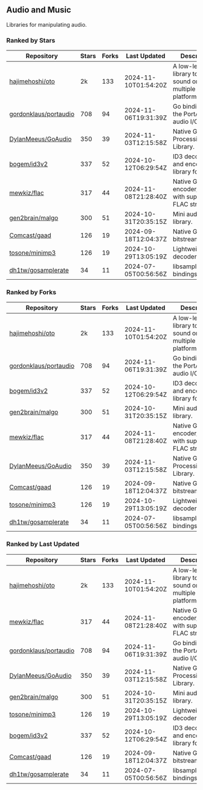 ## Audio and Music

Libraries for manipulating audio.

### Ranked by Stars

| Repository | Stars | Forks | Last Updated | Description | 
|------------|-------|-------|--------------|-------------|
| [hajimehoshi/oto](https://github.com/hajimehoshi/oto) | 2k | 133 | 2024-11-10T01:54:20Z |  A low-level library to play sound on multiple platforms. |
| [gordonklaus/portaudio](https://github.com/gordonklaus/portaudio) | 708 | 94 | 2024-11-06T19:31:39Z |  Go bindings for the PortAudio audio I/O library. |
| [DylanMeeus/GoAudio](https://github.com/DylanMeeus/GoAudio) | 350 | 39 | 2024-11-03T12:15:58Z |  Native Go Audio Processing Library. |
| [bogem/id3v2](https://github.com/bogem/id3v2) | 337 | 52 | 2024-10-12T06:29:54Z |  ID3 decoding and encoding library for Go. |
| [mewkiz/flac](https://github.com/mewkiz/flac) | 317 | 44 | 2024-11-08T21:28:40Z |  Native Go FLAC encoder/decoder with support for FLAC streams. |
| [gen2brain/malgo](https://github.com/gen2brain/malgo) | 300 | 51 | 2024-10-31T20:35:15Z |  Mini audio library. |
| [Comcast/gaad](https://github.com/Comcast/gaad) | 126 | 19 | 2024-09-18T12:04:37Z |  Native Go AAC bitstream parser. |
| [tosone/minimp3](https://github.com/tosone/minimp3) | 126 | 19 | 2024-10-29T13:05:19Z |  Lightweight MP3 decoder library. |
| [dh1tw/gosamplerate](https://github.com/dh1tw/gosamplerate) | 34 | 11 | 2024-07-05T00:56:56Z |  libsamplerate bindings for go. |

### Ranked by Forks

| Repository | Stars | Forks | Last Updated | Description | 
|------------|-------|-------|--------------|-------------|
| [hajimehoshi/oto](https://github.com/hajimehoshi/oto) | 2k | 133 | 2024-11-10T01:54:20Z |  A low-level library to play sound on multiple platforms. |
| [gordonklaus/portaudio](https://github.com/gordonklaus/portaudio) | 708 | 94 | 2024-11-06T19:31:39Z |  Go bindings for the PortAudio audio I/O library. |
| [bogem/id3v2](https://github.com/bogem/id3v2) | 337 | 52 | 2024-10-12T06:29:54Z |  ID3 decoding and encoding library for Go. |
| [gen2brain/malgo](https://github.com/gen2brain/malgo) | 300 | 51 | 2024-10-31T20:35:15Z |  Mini audio library. |
| [mewkiz/flac](https://github.com/mewkiz/flac) | 317 | 44 | 2024-11-08T21:28:40Z |  Native Go FLAC encoder/decoder with support for FLAC streams. |
| [DylanMeeus/GoAudio](https://github.com/DylanMeeus/GoAudio) | 350 | 39 | 2024-11-03T12:15:58Z |  Native Go Audio Processing Library. |
| [Comcast/gaad](https://github.com/Comcast/gaad) | 126 | 19 | 2024-09-18T12:04:37Z |  Native Go AAC bitstream parser. |
| [tosone/minimp3](https://github.com/tosone/minimp3) | 126 | 19 | 2024-10-29T13:05:19Z |  Lightweight MP3 decoder library. |
| [dh1tw/gosamplerate](https://github.com/dh1tw/gosamplerate) | 34 | 11 | 2024-07-05T00:56:56Z |  libsamplerate bindings for go. |

### Ranked by Last Updated

| Repository | Stars | Forks | Last Updated | Description | 
|------------|-------|-------|--------------|-------------|
| [hajimehoshi/oto](https://github.com/hajimehoshi/oto) | 2k | 133 | 2024-11-10T01:54:20Z |  A low-level library to play sound on multiple platforms. |
| [mewkiz/flac](https://github.com/mewkiz/flac) | 317 | 44 | 2024-11-08T21:28:40Z |  Native Go FLAC encoder/decoder with support for FLAC streams. |
| [gordonklaus/portaudio](https://github.com/gordonklaus/portaudio) | 708 | 94 | 2024-11-06T19:31:39Z |  Go bindings for the PortAudio audio I/O library. |
| [DylanMeeus/GoAudio](https://github.com/DylanMeeus/GoAudio) | 350 | 39 | 2024-11-03T12:15:58Z |  Native Go Audio Processing Library. |
| [gen2brain/malgo](https://github.com/gen2brain/malgo) | 300 | 51 | 2024-10-31T20:35:15Z |  Mini audio library. |
| [tosone/minimp3](https://github.com/tosone/minimp3) | 126 | 19 | 2024-10-29T13:05:19Z |  Lightweight MP3 decoder library. |
| [bogem/id3v2](https://github.com/bogem/id3v2) | 337 | 52 | 2024-10-12T06:29:54Z |  ID3 decoding and encoding library for Go. |
| [Comcast/gaad](https://github.com/Comcast/gaad) | 126 | 19 | 2024-09-18T12:04:37Z |  Native Go AAC bitstream parser. |
| [dh1tw/gosamplerate](https://github.com/dh1tw/gosamplerate) | 34 | 11 | 2024-07-05T00:56:56Z |  libsamplerate bindings for go. |

